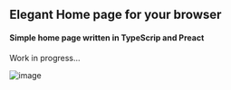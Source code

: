 ## Elegant Home page for your browser
#### Simple home page written in TypeScrip and Preact
Work in progress...
<br>

![image](https://user-images.githubusercontent.com/43048524/144280803-99b12a2e-5df9-482d-9064-7d0971280d77.png)
